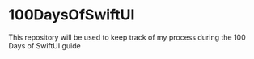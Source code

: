 # 100DaysOfSwiftUI
This repository will be used to keep track of my process during the 100 Days of SwiftUI guide
